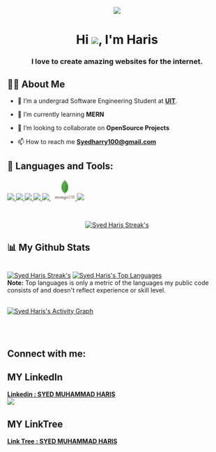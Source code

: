 <p align ='center'><a href="#"><img width="50%" height="auto" src="https://sharasolutions.com/wp-content/uploads/2019/01/programming.gif" height="100px"/></a></p>

<h1 align="center">Hi <img src="https://raw.githubusercontent.com/MartinHeinz/MartinHeinz/master/wave.gif" width="30px">, I'm Haris</h1>
<h3 align="center">I love to create amazing websites for the internet.</h3>

## 🙋‍♂️ About Me

- 🚀 I’m a undergrad Software Engineering Student at **[UIT](https://www.uit.edu/)**.

- 🌱 I’m currently learning **MERN**

- 👯 I’m looking to collaborate on **OpenSource Projects**

- 📫 How to reach me **Syedharry100@gmail.com**

## 🚀 Languages and Tools:

<p align="left"> 
    <a href="https://www.w3.org/html/" target="_blank"> <img src="https://img.icons8.com/color/48/000000/html-5.png"/> </a> 
    <a href="https://www.w3schools.com/css/" target="_blank"> <img src="https://img.icons8.com/color/48/000000/css3.png"/> </a> 
    <a href="https://getbootstrap.com" target="_blank"> <img src="https://img.icons8.com/color/48/000000/bootstrap.png"/> </a> 
    <a href="https://www.python.org" target="_blank"> <img src="https://img.icons8.com/color/48/000000/python.png"/> </a> 
    <a style="padding-right:8px;" href="https://www.mysql.com/" target="_blank"> <img src="https://img.icons8.com/fluent/50/000000/mysql-logo.png"/> </a>
    <a href="https://www.mongodb.com/" target="_blank"> <img src="https://raw.githubusercontent.com/devicons/devicon/master/icons/mongodb/mongodb-original-wordmark.svg" alt="mongodb" width="48" height="48"/> </a> 
    <a href="https://firebase.google.com/" target="_blank"> <img src="https://img.icons8.com/color/48/000000/firebase.png"/> </a> 
</p>


<br/>

<p align="center">
    <a href="https://github.com/harrylovescoding/github-readme-streak-stats">
        <img title="🔥 Get streak stats for your profile at git.io/streak-stats" alt="Syed Haris Streak's" src="https://github-readme-streak-stats.herokuapp.com/?user=harrylovescoding&theme=black-ice&hide_border=true&stroke=0000&background=060A0CD0"/>
    </a>
</p>

## 📊 My Github Stats

  <br/>
    <a href="https://github.com/harrylovescoding/github-readme-stats"><img alt="Syed Haris Streak's" src="https://github-readme-stats.vercel.app/api?username=harrylovescoding&show_icons=true&count_private=true&theme=react&hide_border=true&bg_color=0D1117" /></a>
  <a href="https://github.com/harrylovescoding/github-readme-stats"><img alt="Syed Haris's Top Languages" src="https://github-readme-stats.vercel.app/api/top-langs/?username=harrylovescoding&langs_count=8&count_private=true&layout=compact&theme=react&hide_border=true&bg_color=0D1117" /></a>
  <br/>
  <b>Note:</b> Top languages is only a metric of the languages my public code consists of and doesn't reflect experience or skill level.


<br/>
<br/>

<a href="https://github.com/harrylovescoding/github-readme-activity-graph"><img alt="Syed Haris's Activity Graph" src="https://activity-graph.herokuapp.com/graph?username=harrylovescoding&bg_color=0D1117&color=5BCDEC&line=5BCDEC&point=FFFFFF&hide_border=true" /></a>

<br/>
<br/>

## Connect with me:

<p align="left">

## MY LinkedIn
**[Linkedin : SYED MUHAMMAD HARIS](www.linkedin.com/in/syed-muhammad-haris-dev)**  
<a href = "www.linkedin.com/in/syed-muhammad-haris-dev"><img src="https://img.icons8.com/fluent/48/000000/linkedin.png"/></a>
</p>

## MY LinkTree
**[Link Tree : SYED MUHAMMAD HARIS](https://linktr.ee/Syed_Muhammad_Haris)**
